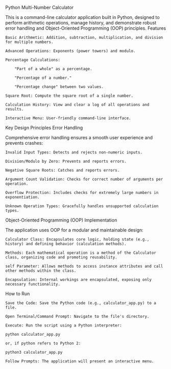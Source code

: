 Python Multi-Number Calculator

This is a command-line calculator application built in Python, designed to perform arithmetic operations, manage history, and demonstrate robust error handling and Object-Oriented Programming (OOP) principles.
Features

    Basic Arithmetic: Addition, subtraction, multiplication, and division for multiple numbers.

    Advanced Operations: Exponents (power towers) and modulo.

    Percentage Calculations:

        "Part of a whole" as a percentage.

        "Percentage of a number."

        "Percentage change" between two values.

    Square Root: Compute the square root of a single number.

    Calculation History: View and clear a log of all operations and results.

    Interactive Menu: User-friendly command-line interface.

Key Design Principles
Error Handling

Comprehensive error handling ensures a smooth user experience and prevents crashes:

    Invalid Input Types: Detects and rejects non-numeric inputs.

    Division/Modulo by Zero: Prevents and reports errors.

    Negative Square Roots: Catches and reports errors.

    Argument Count Validation: Checks for correct number of arguments per operation.

    Overflow Protection: Includes checks for extremely large numbers in exponentiation.

    Unknown Operation Types: Gracefully handles unsupported calculation types.

Object-Oriented Programming (OOP) Implementation

The application uses OOP for a modular and maintainable design:

    Calculator Class: Encapsulates core logic, holding state (e.g., history) and defining behavior (calculation methods).

    Methods: Each mathematical operation is a method of the Calculator class, organizing code and promoting reusability.

    self Parameter: Allows methods to access instance attributes and call other methods within the class.

    Encapsulation: Internal workings are encapsulated, exposing only necessary functionality.

How to Run

    Save the Code: Save the Python code (e.g., calculator_app.py) to a file.

    Open Terminal/Command Prompt: Navigate to the file's directory.

    Execute: Run the script using a Python interpreter:

    python calculator_app.py

    or, if python refers to Python 2:

    python3 calculator_app.py

    Follow Prompts: The application will present an interactive menu.
